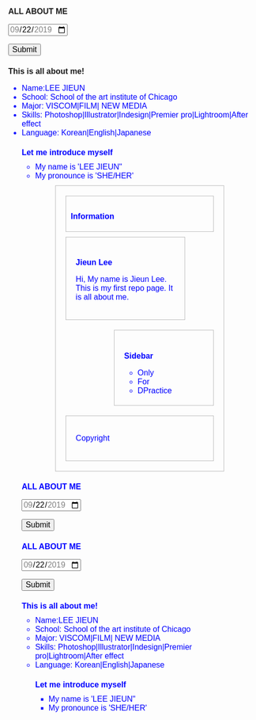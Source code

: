 # ALL ABOUT ME

<html lang="ko">
  <head>
  <meta charset="utf-8">
    <title>HTML</title>
    <style>
      * {
        font-size: 16px;
        font-family: Consolas, sans-serif;
      }
    </style>
  </head>
  <body>
    <form>
      <p><input type="date" value="2019-09-22" min="2019-09-10" max="2019-09-25"></p>
      <p><input type="submit" value="Submit"></p>
    </form>
  </body>
</html>



<html>

<body>

   <h1> This is all about me! </h1>

   <ul>
       <li style = "color:blue">Name:LEE JIEUN</li>
       <li style = "color:blue">School: School of the art institute of Chicago</li>
       <li style = "color:blue">Major: VISCOM|FILM| NEW MEDIA</li>
       <li style = "color:blue">Skills: Photoshop|Illustrator|Indesign|Premier pro|Lightroom|After effect</li>
       <li style = "color:blue">Language: Korean|English|Japanese
  
  
  
 
      


<html>
</html>
   
<body>
   
   <h1> Let me introduce myself </h1>
 
   
   <ul>
       <li>My name is 'LEE JIEUN"</li>
       <li>My pronounce is 'SHE/HER'</li>
   </ul>
   
   
  
<html lang="ko">
  <head>
      <meta charset="utf-8">
      <title>CSS</title>
    <meta name="viewport" content="width=device-width, initial-scale=1">
    <style>
      #jb-container {
        width: 300px;
        margin: 10px auto;
        padding: 20px;
        border: 1px solid #bcbcbc;
      }
      #jb-header {
        padding: 10px;
        margin-bottom: 10px;
        border: 1px solid #bcbcbc;
      }
      #jb-content {
        width: 200px;
        padding: 20px;
        margin-bottom: 20px;
        float: left;
        border: 1px solid #bcbcbc;
      }
      #jb-sidebar {
        width: 160px;
        padding: 20px;
        margin-bottom: 20px;
        float: right;
        border: 1px solid #bcbcbc;
      }
      #jb-footer {
        clear: both;
        padding: 20px;
        border: 1px solid #bcbcbc;
      }
      @media ( max-width: 480px ) {
        #jb-container {
          width: auto;
        }
        #jb-content {
          float: none;
          width: auto;
        }
        #jb-sidebar {
          float: none;
          width: auto;
        }
      }
    </style>
  </head>
  <body>
    <div id="jb-container">
      <div id="jb-header">
        <h1>Information</h1>
      </div>
      <div id="jb-content">
        <h2>Jieun Lee</h2>
        <p>Hi, My name is Jieun Lee. This is my first repo page. It is all about me.</p>
      </div>
      <div id="jb-sidebar">
        <h2>Sidebar</h2>
        <ul>
          <li>Only</li>
          <li>For</li>
          <li>DPractice</li>
        </ul>
      </div>
      <div id="jb-footer">
        <p>Copyright</p>
      </div>
    </div>
  </body>
</html>

# ALL ABOUT ME

<html lang="ko">
  <head>
  <meta charset="utf-8">
    <title>HTML</title>
    <style>
      * {
        font-size: 16px;
        font-family: Consolas, sans-serif;
      }
    </style>
  </head>
  <body>
    <form>
      <p><input type="date" value="2019-09-22" min="2019-09-10" max="2019-09-25"></p>
      <p><input type="submit" value="Submit"></p>
    </form>
  </body>
</html>



         
# ALL ABOUT ME

<html lang="ko">
  <head>
  <meta charset="utf-8">
    <title>HTML</title>
    <style>
      * {
        font-size: 16px;
        font-family: Consolas, sans-serif;
      }
    </style>
  </head>
  <body>
    <form>
      <p><input type="date" value="2019-09-22" min="2019-09-10" max="2019-09-25"></p>
      <p><input type="submit" value="Submit"></p>
    </form>
  </body>
</html>



<html>

<body>

   <h1> This is all about me! </h1>

   <ul>
       <li style = "color:blue">Name:LEE JIEUN</li>
       <li style = "color:blue">School: School of the art institute of Chicago</li>
       <li style = "color:blue">Major: VISCOM|FILM| NEW MEDIA</li>
       <li style = "color:blue">Skills: Photoshop|Illustrator|Indesign|Premier pro|Lightroom|After effect</li>
       <li style = "color:blue">Language: Korean|English|Japanese
  
  
  
 
      


<html>
</html>
   
<body>
   
   <h1> Let me introduce myself </h1>
 
   
   <ul>
       <li>My name is 'LEE JIEUN"</li>
       <li>My pronounce is 'SHE/HER'</li>
   </ul>
   
   
  
